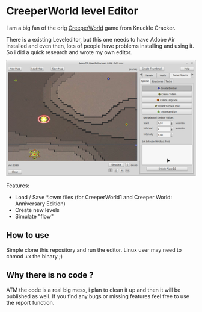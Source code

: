 # CreeperWorld level Editor

I am a big fan of the orig [CreeperWorld](https://knucklecracker.com/creeperworld/cw.php) game from Knuckle Cracker.

There is a existing Leveleditor, but this one needs to have Adobe Air installed and even then, lots of people have problems installing and using it. So i did a quick research and wrote my own editor. 

![Overview](preview.png)

Features:
- Load / Save *.cwm files (for CreeperWorld1 and Creeper World: Anniversary Edition)
- Create new levels
- Simulate "flow"

## How to use

Simple clone this repository and run the editor. Linux user may need to chmod +x the binary ;)

## Why there is no code ?
ATM the code is a real big mess, i plan to clean it up and then it will be published as well. If you find any bugs or missing features feel free to use the report function.